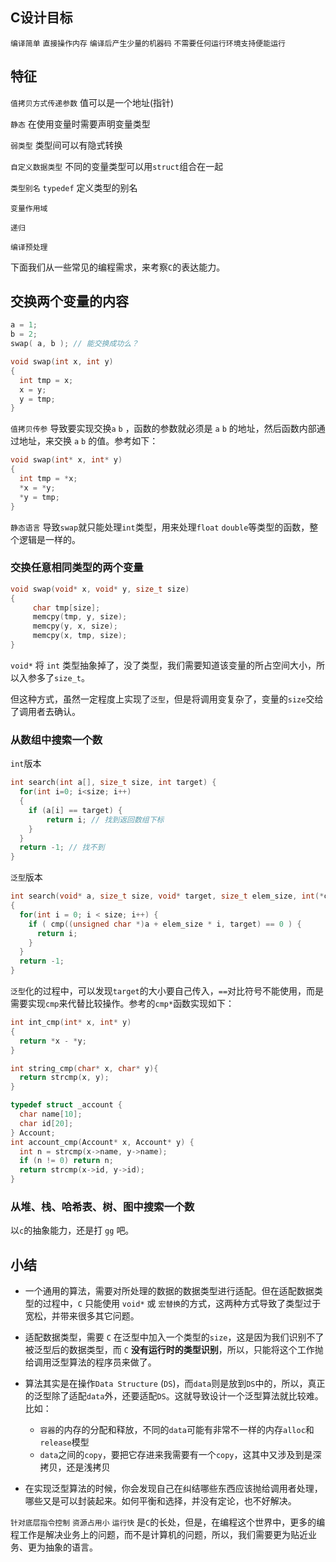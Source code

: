 ## C设计目标

`编译简单` `直接操作内存` `编译后产生少量的机器码` `不需要任何运行环境支持便能运行`

## 特征

`值拷贝方式传递参数` 值可以是一个地址(指针)

`静态` 在使用变量时需要声明变量类型

`弱类型` 类型间可以有隐式转换

`自定义数据类型` 不同的变量类型可以用`struct`组合在一起

`类型别名` `typedef` 定义类型的别名

`变量作用域`

`递归`

`编译预处理`

下面我们从一些常见的编程需求，来考察`C`的表达能力。

## 交换两个变量的内容

```c
a = 1;
b = 2;
swap( a, b ); // 能交换成功么？
```


``` c
void swap(int x, int y)
{
  int tmp = x;
  x = y;
  y = tmp;
}
```

`值拷贝传参` 导致要实现交换`a` `b` ，函数的参数就必须是 `a` `b` 的地址，然后函数内部通过地址，来交换 `a` `b` 的值。参考如下：

```c
void swap(int* x, int* y)
{
  int tmp = *x;
  *x = *y;
  *y = tmp;
}
```

`静态语言` 导致`swap`就只能处理`int`类型，用来处理`float` `double`等类型的函数，整个逻辑是一样的。

### 交换任意相同类型的两个变量

```c
void swap(void* x, void* y, size_t size)
{
     char tmp[size];
     memcpy(tmp, y, size);
     memcpy(y, x, size);
     memcpy(x, tmp, size);
}
```

`void*` 将 `int` 类型抽象掉了，没了类型，我们需要知道该变量的所占空间大小，所以入参多了`size_t`。

但这种方式，虽然一定程度上实现了`泛型`，但是将调用变复杂了，变量的`size`交给了调用者去确认。

### 从数组中搜索一个数

`int`版本

```c
int search(int a[], size_t size, int target) {
  for(int i=0; i<size; i++)
  {
    if (a[i] == target) {
        return i; // 找到返回数组下标
    }
  }
  return -1; // 找不到
}
```

`泛型`版本

```c
int search(void* a, size_t size, void* target, size_t elem_size, int(*cmp)(void*, void*) )
{
  for(int i = 0; i < size; i++) {
    if ( cmp((unsigned char *)a + elem_size * i, target) == 0 ) {
      return i;
    }
  }
  return -1;
}
```

`泛型`化的过程中，可以发现`target`的大小要自己传入，`==`对比符号不能使用，而是需要实现`cmp`来代替比较操作。参考的`cmp*`函数实现如下：

```c
int int_cmp(int* x, int* y)
{
  return *x - *y;
}

int string_cmp(char* x, char* y){
  return strcmp(x, y);
}

typedef struct _account {
  char name[10];
  char id[20];
} Account;
int account_cmp(Account* x, Account* y) {
  int n = strcmp(x->name, y->name);
  if (n != 0) return n;
  return strcmp(x->id, y->id);
}
```

### 从堆、栈、哈希表、树、图中搜索一个数

以`c`的抽象能力，还是打 `gg` 吧。

## 小结

- 一个通用的算法，需要对所处理的数据的数据类型进行适配。但在适配数据类型的过程中，`C` 只能使用 `void*` 或 `宏替换`的方式，这两种方式导致了类型过于宽松，并带来很多其它问题。

- 适配数据类型，需要 `C` 在泛型中加入一个类型的`size`，这是因为我们识别不了被泛型后的数据类型，而 `C` **没有运行时的类型识别**，所以，只能将这个工作抛给调用泛型算法的程序员来做了。

- 算法其实是在操作`Data Structure` (`DS`)，而`data`则是放到`DS`中的，所以，真正的泛型除了适配`data`外，还要适配`DS`。这就导致设计一个泛型算法就比较难。比如：
  - `容器`的内存的分配和释放，不同的`data`可能有非常不一样的内存`alloc`和`release`模型
  - `data`之间的`copy`，要把它存进来我需要有一个`copy`，这其中又涉及到是深拷贝，还是浅拷贝


- 在实现泛型算法的时候，你会发现自己在纠结哪些东西应该抛给调用者处理，哪些又是可以封装起来。如何平衡和选择，并没有定论，也不好解决。

`针对底层指令控制` `资源占用小` `运行快` 是`C`的长处，但是，在编程这个世界中，更多的编程工作是解决业务上的问题，而不是计算机的问题，所以，我们需要更为贴近业务、更为抽象的语言。